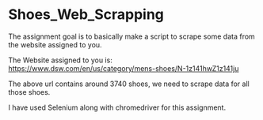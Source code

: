 # Shoes_Web_Scrapping
The assignment goal is to basically make a script to scrape some data from the website assigned to you.

The Website assigned to you is: 
https://www.dsw.com/en/us/category/mens-shoes/N-1z141hwZ1z141ju 

The above url contains around 3740 shoes, we need to scrape data for all those shoes.

I have used Selenium along with chromedriver for this assignment.
